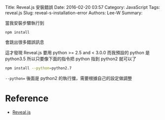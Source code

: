 Title: Reveal.js 安裝錯誤
Date: 2016-02-20 03:57
Category: JavaScript
Tags: reveal.js
Slug: reveal-s-installation-error
Authors: Lee-W
Summary: 


當我安裝步驟執行到
```
npm install
```
會跳出很多錯誤訊息

<!--more-->

這才發現 Reveal.js 要用 python >= 2.5 and < 3.0.0
而我預設的 python 是 python3.5
所以只要像下面的指令把 python 指到 python2 就可以了
```sh
npm install --python=python2.7
```
`--python=` 後面是 python2 的執行擋，需要根據自己的設定做調整

# Reference
- [Reveal.js](https://github.com/hakimel/reveal.js/)